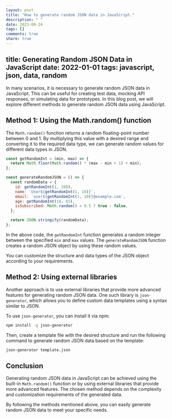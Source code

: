 ```yaml
---
layout: post
title: "How to generate random JSON data in JavaScript."
description: " "
date: 2023-09-24
tags: []
comments: true
share: true
---
```

title: Generating Random JSON Data in JavaScript
date: 2022-01-01
tags: javascript, json, data, random
---

In many scenarios, it is necessary to generate random JSON data in JavaScript. This can be useful for creating test data, mocking API responses, or simulating data for prototypes. In this blog post, we will explore different methods to generate random JSON data using JavaScript.

## Method 1: Using the Math.random() function

The `Math.random()` function returns a random floating-point number between 0 and 1. By multiplying this value with a desired range and converting it to the required data type, we can generate random values for different data types in JSON.

```javascript
const getRandomInt = (min, max) => {
  return Math.floor(Math.random() * (max - min + 1) + min);
};

const generateRandomJSON = () => {
  const randomData = {
    id: getRandomInt(1, 100),
    name: `User${getRandomInt(1, 10)}`,
    email: `user${getRandomInt(1, 10)}@example.com`,
    age: getRandomInt(18, 65),
    isSubscribed: Math.random() < 0.5 ? true : false,
  };

  return JSON.stringify(randomData);
};
```

In the above code, the `getRandomInt` function generates a random integer between the specified `min` and `max` values. The `generateRandomJSON` function creates a random JSON object by using these random values.

You can customize the structure and data types of the JSON object according to your requirements.

## Method 2: Using external libraries

Another approach is to use external libraries that provide more advanced features for generating random JSON data. One such library is `json-generator`, which allows you to define custom data templates using a syntax similar to JSON.

To use `json-generator`, you can install it via npm:

```bash
npm install -g json-generator
```

Then, create a template file with the desired structure and run the following command to generate random JSON data based on the template:

```bash
json-generator template.json
```

## Conclusion

Generating random JSON data in JavaScript can be achieved using the built-in `Math.random()` function or by using external libraries that provide more advanced features. The chosen method depends on the complexity and customization requirements of the generated data.

By following the methods mentioned above, you can easily generate random JSON data to meet your specific needs.